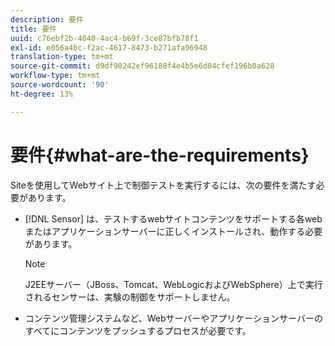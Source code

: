 ```yaml
---
description: 要件
title: 要件
uuid: c76ebf2b-4040-4ac4-b69f-3ce87bfb78f1
exl-id: e056a4bc-f2ac-4617-8473-b271afa96948
translation-type: tm+mt
source-git-commit: d9df90242ef96188f4e4b5e6d04cfef196b0a628
workflow-type: tm+mt
source-wordcount: '90'
ht-degree: 13%

---
```


# 要件{#what-are-the-requirements}

Siteを使用してWebサイト上で制御テストを実行するには、次の要件を満たす必要があります。

* [!DNL Sensor] は、テストするwebサイトコンテンツをサポートする各webまたはアプリケーションサーバーに正しくインストールされ、動作する必要があります。

   >[!NOTE]
   >
   >J2EEサーバー（JBoss、Tomcat、WebLogicおよびWebSphere）上で実行されるセンサーは、実験の制御をサポートしません。

* コンテンツ管理システムなど、Webサーバーやアプリケーションサーバーのすべてにコンテンツをプッシュするプロセスが必要です。

